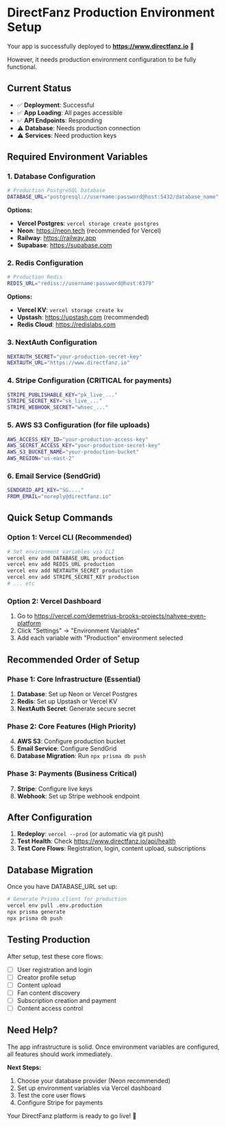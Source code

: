 # DirectFanz Production Environment Setup

Your app is successfully deployed to **https://www.directfanz.io** 🎉

However, it needs production environment configuration to be fully functional.

## Current Status
- ✅ **Deployment**: Successful
- ✅ **App Loading**: All pages accessible
- ✅ **API Endpoints**: Responding
- ⚠️ **Database**: Needs production connection
- ⚠️ **Services**: Need production keys

## Required Environment Variables

### 1. Database Configuration
```bash
# Production PostgreSQL Database
DATABASE_URL="postgresql://username:password@host:5432/database_name"
```

**Options:**
- **Vercel Postgres**: `vercel storage create postgres`
- **Neon**: https://neon.tech (recommended for Vercel)
- **Railway**: https://railway.app
- **Supabase**: https://supabase.com

### 2. Redis Configuration
```bash
# Production Redis
REDIS_URL="rediss://username:password@host:6379"
```

**Options:**
- **Vercel KV**: `vercel storage create kv`
- **Upstash**: https://upstash.com (recommended)
- **Redis Cloud**: https://redislabs.com

### 3. NextAuth Configuration
```bash
NEXTAUTH_SECRET="your-production-secret-key"
NEXTAUTH_URL="https://www.directfanz.io"
```

### 4. Stripe Configuration (CRITICAL for payments)
```bash
STRIPE_PUBLISHABLE_KEY="pk_live_..."
STRIPE_SECRET_KEY="sk_live_..."
STRIPE_WEBHOOK_SECRET="whsec_..."
```

### 5. AWS S3 Configuration (for file uploads)
```bash
AWS_ACCESS_KEY_ID="your-production-access-key"
AWS_SECRET_ACCESS_KEY="your-production-secret-key"
AWS_S3_BUCKET_NAME="your-production-bucket"
AWS_REGION="us-east-2"
```

### 6. Email Service (SendGrid)
```bash
SENDGRID_API_KEY="SG...."
FROM_EMAIL="noreply@directfanz.io"
```

## Quick Setup Commands

### Option 1: Vercel CLI (Recommended)
```bash
# Set environment variables via CLI
vercel env add DATABASE_URL production
vercel env add REDIS_URL production
vercel env add NEXTAUTH_SECRET production
vercel env add STRIPE_SECRET_KEY production
# ... etc
```

### Option 2: Vercel Dashboard
1. Go to https://vercel.com/demetrius-brooks-projects/nahvee-even-platform
2. Click "Settings" → "Environment Variables"
3. Add each variable with "Production" environment selected

## Recommended Order of Setup

### Phase 1: Core Infrastructure (Essential)
1. **Database**: Set up Neon or Vercel Postgres
2. **Redis**: Set up Upstash or Vercel KV
3. **NextAuth Secret**: Generate secure secret

### Phase 2: Core Features (High Priority)
4. **AWS S3**: Configure production bucket
5. **Email Service**: Configure SendGrid
6. **Database Migration**: Run `npx prisma db push`

### Phase 3: Payments (Business Critical)
7. **Stripe**: Configure live keys
8. **Webhook**: Set up Stripe webhook endpoint

## After Configuration

1. **Redeploy**: `vercel --prod` (or automatic via git push)
2. **Test Health**: Check https://www.directfanz.io/api/health
3. **Test Core Flows**: Registration, login, content upload, subscriptions

## Database Migration

Once you have DATABASE_URL set up:

```bash
# Generate Prisma client for production
vercel env pull .env.production
npx prisma generate
npx prisma db push
```

## Testing Production

After setup, test these core flows:
- [ ] User registration and login
- [ ] Creator profile setup
- [ ] Content upload
- [ ] Fan content discovery
- [ ] Subscription creation and payment
- [ ] Content access control

## Need Help?

The app infrastructure is solid. Once environment variables are configured, all features should work immediately.

**Next Steps:**
1. Choose your database provider (Neon recommended)
2. Set up environment variables via Vercel dashboard
3. Test the core user flows
4. Configure Stripe for payments

Your DirectFanz platform is ready to go live! 🚀